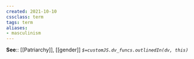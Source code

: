 ```yaml
---
created: 2021-10-10
cssclass: term
tags: term
aliases:
- masculinism
---
```




**See**:: [[Patriarchy]], [[gender]]
*`$=customJS.dv_funcs.outlinedIn(dv, this)`*
